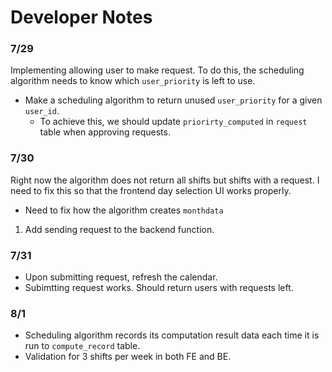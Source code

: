 # Developer Notes
### 7/29
Implementing allowing user to make request.
To do this, the scheduling algorithm needs to know which `user_priority` is left to use.
- Make a scheduling algorithm to return unused `user_priority` for a given `user_id`.
    - To achieve this, we should update `priorirty_computed` in `request` table when approving requests.

### 7/30
Right now the algorithm does not return all shifts but shifts with a request. I need to fix this so that the frontend day selection UI works properly.
- Need to fix how the algorithm creates `monthdata`

1. Add sending request to the backend function.


### 7/31
- Upon submitting request, refresh the calendar.
- Subimtting request works. Should return users with requests left.


### 8/1
- Scheduling algorithm records its computation result data each time it is run to `compute_record` table.
- Validation for 3 shifts per week in both FE and BE.
